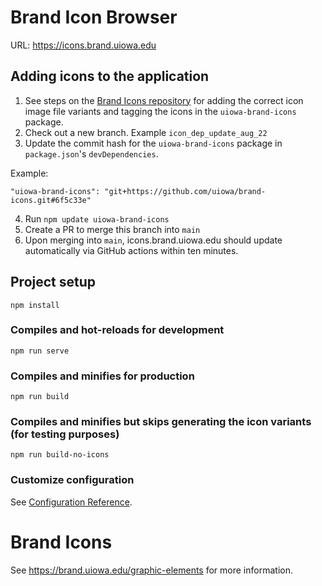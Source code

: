 # Brand Icon Browser

URL: https://icons.brand.uiowa.edu


## Adding icons to the application

1. See steps on the [Brand Icons repository](https://github.com/uiowa/brand-icons/blob/main/README.md) for adding the correct icon image file variants and tagging the icons in the `uiowa-brand-icons` package.
2. Check out a new branch. Example `icon_dep_update_aug_22`
3. Update the commit hash for the `uiowa-brand-icons` package in `package.json`'s `devDependencies`. 

Example: 

`"uiowa-brand-icons": "git+https://github.com/uiowa/brand-icons.git#6f5c33e"`

4. Run `npm update uiowa-brand-icons`
5. Create a PR to merge this branch into `main`
6. Upon merging into `main`, icons.brand.uiowa.edu should update automatically via GitHub actions within ten minutes.


## Project setup
```
npm install
```

### Compiles and hot-reloads for development
```
npm run serve
```

### Compiles and minifies for production
```
npm run build
```

### Compiles and minifies but skips generating the icon variants (for testing purposes)
```
npm run build-no-icons
```


### Customize configuration
See [Configuration Reference](https://cli.vuejs.org/config/).

# Brand Icons
See https://brand.uiowa.edu/graphic-elements for more information. 


